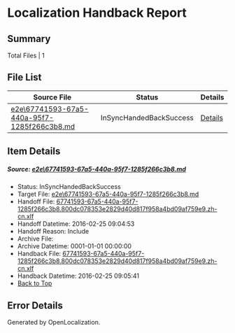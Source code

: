 # <a name='report-top'></a> Localization Handback Report

## Summary
 Total Files | 1

## File List
 Source File | Status | Details 
 ----------- | ------ | ------- 
 [e2e\67741593-67a5-440a-95f7-1285f266c3b8.md](https://github.com/OpenLocalizationTest/oltest/blob/99b87bf246d48f17aec2ec6d0ffd28f90bf0709e/e2e/67741593-67a5-440a-95f7-1285f266c3b8.md) | InSyncHandedBackSuccess | [Details](#12633b02f8d886c11009b036d31eef4742bcf3371)

## Item Details
##### <a name='12633b02f8d886c11009b036d31eef4742bcf3371'></a> Source: [e2e\67741593-67a5-440a-95f7-1285f266c3b8.md](https://github.com/OpenLocalizationTest/oltest/blob/99b87bf246d48f17aec2ec6d0ffd28f90bf0709e/e2e/67741593-67a5-440a-95f7-1285f266c3b8.md)
* Status: InSyncHandedBackSuccess
* Target File: [e2e\67741593-67a5-440a-95f7-1285f266c3b8.md](https://github.com/OpenLocalizationTestOrg/oltest.zh-cn/blob/7e1d00de28ca6bee44be0dec7b682a4e229447ab/e2e/67741593-67a5-440a-95f7-1285f266c3b8.md)
* Handoff File: [67741593-67a5-440a-95f7-1285f266c3b8.800dc078353e2829d40d817f958a4bd09af759e9.zh-cn.xlf](https://github.com/OpenLocalizationTestOrg/olhandoff/blob/05d24ce0f1f6e8239d7a7b2ea741331ed285587b/ol-handoff/OpenLocalizationTestOrg/oltest.zh-cn/terryjin/ht/67741593-67a5-440a-95f7-1285f266c3b8.800dc078353e2829d40d817f958a4bd09af759e9.zh-cn.xlf)
* Handoff Datetime: 2016-02-25 09:04:53
* Handoff Reason: Include
* Archive File: 
* Archive Datetime: 0001-01-01 00:00:00
* Handback File: [67741593-67a5-440a-95f7-1285f266c3b8.800dc078353e2829d40d817f958a4bd09af759e9.zh-cn.xlf](https://github.com/OpenLocalizationTestOrg/olhandback/blob/7d3cd2e4304db5df952036395debb0d4e33154d6/ol-handback/OpenLocalizationTestOrg/oltest.zh-cn/terryjin/ht/67741593-67a5-440a-95f7-1285f266c3b8.800dc078353e2829d40d817f958a4bd09af759e9.zh-cn.xlf)
* Handback Datetime: 2016-02-25 09:05:41
* [Back to Top](#report-top)


## Error Details

Generated by OpenLocalization.
